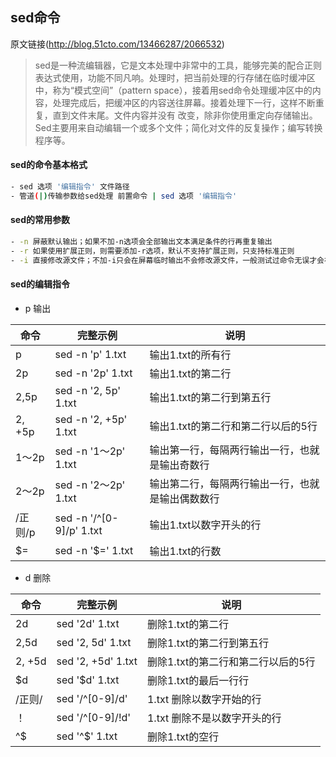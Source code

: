 ## sed命令

原文链接(http://blog.51cto.com/13466287/2066532)

> sed是一种流编辑器，它是文本处理中非常中的工具，能够完美的配合正则表达式使用，功能不同凡响。处理时，把当前处理的行存储在临时缓冲区中，称为“模式空间”（pattern space），接着用sed命令处理缓冲区中的内容，处理完成后，把缓冲区的内容送往屏幕。接着处理下一行，这样不断重复，直到文件末尾。文件内容并没有 改变，除非你使用重定向存储输出。Sed主要用来自动编辑一个或多个文件；简化对文件的反复操作；编写转换程序等。

#### sed的命令基本格式
```bash
- sed 选项 '编辑指令' 文件路径
- 管道(|)传输参数给sed处理 前置命令 | sed 选项 '编辑指令'
```


#### sed的常用参数
```bash
- -n 屏蔽默认输出；如果不加-n选项会全部输出文本满足条件的行再重复输出
- -r 如果使用扩展正则，则需要添加-r选项，默认不支持扩展正则，只支持标准正则
- -i 直接修改源文件；不加-i只会在屏幕临时输出不会修改源文件，一般测试过命令无误才会在脚本中使用-i选项
```


#### sed的编辑指令

- p 输出

命令          | 完整示例                 |  说明 
------------ | ------------------------| ------------ 
p            |sed -n 'p' 1.txt         |输出1.txt的所有行 
2p           |sed -n '2p' 1.txt        |输出1.txt的第二行   
2,5p         |sed -n '2, 5p' 1.txt     |输出1.txt的第二行到第五行   
2, +5p       |sed -n '2, +5p' 1.txt    |输出1.txt的第二行和第二行以后的5行  
1～2p        |sed -n '1～2p' 1.txt      |输出第一行，每隔两行输出一行，也就是输出奇数行
2～2p        |sed -n '2～2p' 1.txt      |输出第二行，每隔两行输出一行，也就是输出偶数数行
/正则/p      |sed -n '/^[0-9]/p' 1.txt  |输出1.txt以数字开头的行
$=           |sed -n '$=' 1.txt        |输出1.txt的行数


- d 删除

命令	         |完整示例	         |说明
------------ | ------------------| ------------ 
2d	         |sed '2d' 1.txt	 |删除1.txt的第二行
2,5d	     |sed '2, 5d' 1.txt	 |删除1.txt的第二行到第五行
2, +5d	     |sed '2, +5d' 1.txt |删除1.txt的第二行和第二行以后的5行
$d	         |sed '$d' 1.txt	 |删除1.txt的最后一行行
/正则/	     |sed '/^[0-9]/d'    |1.txt	删除以数字开始的行
！	         |sed '/^[0-9]/!d'   |1.txt	删除不是以数字开头的行
^$	         |sed '^$' 1.txt	 |删除1.txt的空行

 
